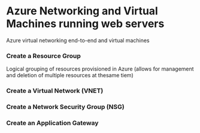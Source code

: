 # Azure Networking and Virtual Machines running web servers
Azure virtual networking end-to-end and virtual machines

### Create a Resource Group
Logical grouping of resources provisioned in Azure (allows for management and deletion of multiple resources at thesame tiem) 

### Create a Virtual Network (VNET)

### Create a Network Security Group (NSG)

### Create an Application Gateway


